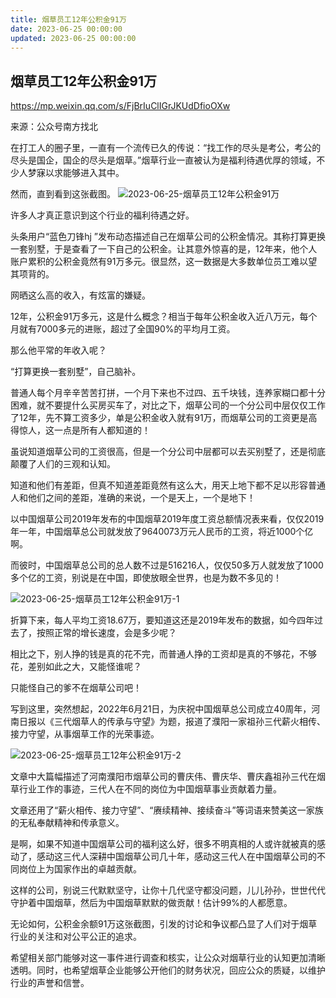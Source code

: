 ```yaml
---
title: 烟草员工12年公积金91万
date: 2023-06-25 00:00:00
updated: 2023-06-25 00:00:00
---
```


## 烟草员工12年公积金91万

https://mp.weixin.qq.com/s/FjBrIuClIGrJKUdDfioOXw

来源：公众号南方找北 

在打工人的圈子里，一直有一个流传已久的传说：“找工作的尽头是考公，考公的尽头是国企，国企的尽头是烟草。”烟草行业一直被认为是福利待遇优厚的领域，不少人梦寐以求能够进入其中。

然而，直到看到这张截图。
![2023-06-25-烟草员工12年公积金91万](assets/2023-06-25-烟草员工12年公积金91万.jpeg)

许多人才真正意识到这个行业的福利待遇之好。

头条用户“蓝色刀锋hj ”发布动态描述自己在烟草公司的公积金情况。其称打算更换一套别墅，于是查看了一下自己的公积金。让其意外惊喜的是，12年来，他个人账户累积的公积金竟然有91万多元。很显然，这一数据是大多数单位员工难以望其项背的。

网晒这么高的收入，有炫富的嫌疑。

12年，公积金91万多元，这是什么概念？相当于每年公积金收入近八万元，每个月就有7000多元的进账，超过了全国90%的平均月工资。

那么他平常的年收入呢？

“打算更换一套别墅”，自己脑补。

普通人每个月辛辛苦苦打拼，一个月下来也不过四、五千块钱，连养家糊口都十分困难，就不要提什么买房买车了，对比之下，烟草公司的一个分公司中层仅仅工作了12年，先不算工资多少，单是公积金收入就有91万，而烟草公司的工资更是高得惊人，这一点是所有人都知道的！

虽说知道烟草公司的工资很高，但是一个分公司中层都可以去买别墅了，还是彻底颠覆了人们的三观和认知。

知道和他们有差距，但真不知道差距竟然有这么大，用天上地下都不足以形容普通人和他们之间的差距，准确的来说，一个是天上，一个是地下！

以中国烟草公司2019年发布的中国烟草2019年度工资总额情况表来看，仅仅2019年一年，中国烟草总公司就发放了9640073万元人民币的工资，将近1000个亿啊。

而彼时，中国烟草总公司的总人数不过是516216人，仅仅50多万人就发放了1000多个亿的工资，别说是在中国，即使放眼全世界，也是为数不多见的！

![2023-06-25-烟草员工12年公积金91万-1](assets/2023-06-25-烟草员工12年公积金91万-1.jpeg)

折算下来，每人平均工资18.67万，要知道这还是2019年发布的数据，如今四年过去了，按照正常的增长速度，会是多少呢？

相比之下，别人挣的钱是真的花不完，而普通人挣的工资却是真的不够花，不够花，差别如此之大，又能怪谁呢？

只能怪自己的爹不在烟草公司吧！

写到这里，突然想起，2022年6月21日，为庆祝中国烟草总公司成立40周年，河南日报以《三代烟草人的传承与守望》为题，报道了濮阳一家祖孙三代薪火相传、接力守望，从事烟草工作的光荣事迹。

![2023-06-25-烟草员工12年公积金91万-2](assets/2023-06-25-烟草员工12年公积金91万-2.jpeg)

文章中大篇幅描述了河南濮阳市烟草公司的曹庆伟、曹庆华、曹庆鑫祖孙三代在烟草行业工作的事迹，三代人在不同的岗位为中国烟草事业贡献着力量。

文章还用了“薪火相传、接力守望”、“赓续精神、接续奋斗”等词语来赞美这一家族的无私奉献精神和传承意义。

是啊，如果不知道中国烟草公司的福利这么好，很多不明真相的人或许就被真的感动了，感动这三代人深耕中国烟草公司几十年，感动这三代人在中国烟草公司的不同岗位上为国家作出的卓越贡献。

这样的公司，别说三代默默坚守，让你十几代坚守都没问题，儿儿孙孙，世世代代守护着中国烟草，然后为中国烟草默默的做贡献！估计99%的人都愿意。

无论如何，公积金余额91万这张截图，引发的讨论和争议都凸显了人们对于烟草行业的关注和对公平公正的追求。

希望相关部门能够对这一事件进行调查和核实，让公众对烟草行业的认知更加清晰透明。同时，也希望烟草企业能够公开他们的财务状况，回应公众的质疑，以维护行业的声誉和信誉。

